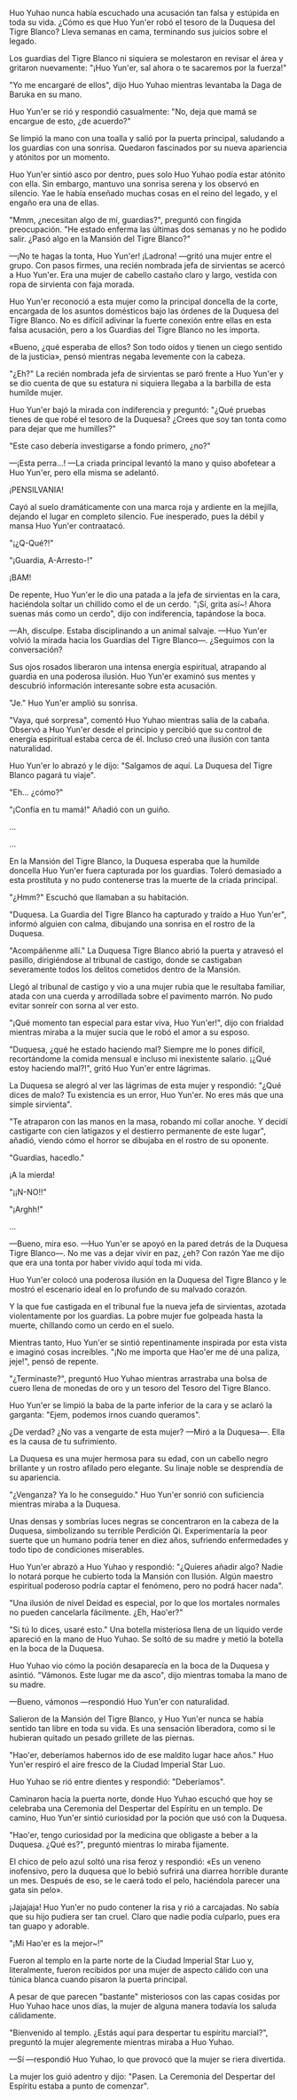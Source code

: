 
Huo Yuhao nunca había escuchado una acusación tan falsa y estúpida en toda su vida. ¿Cómo es que Huo Yun'er robó el tesoro de la Duquesa del Tigre Blanco? Lleva semanas en cama, terminando sus juicios sobre el legado.

Los guardias del Tigre Blanco ni siquiera se molestaron en revisar el área y gritaron nuevamente: "¡Huo Yun'er, sal ahora o te sacaremos por la fuerza!"

"Yo me encargaré de ellos", dijo Huo Yuhao mientras levantaba la Daga de Baruka en su mano.

Huo Yun'er se rió y respondió casualmente: "No, deja que mamá se encargue de esto, ¿de acuerdo?"

Se limpió la mano con una toalla y salió por la puerta principal, saludando a los guardias con una sonrisa. Quedaron fascinados por su nueva apariencia y atónitos por un momento.

Huo Yun'er sintió asco por dentro, pues solo Huo Yuhao podía estar atónito con ella. Sin embargo, mantuvo una sonrisa serena y los observó en silencio. Yae le había enseñado muchas cosas en el reino del legado, y el engaño era una de ellas.

"Mmm, ¿necesitan algo de mí, guardias?", preguntó con fingida preocupación. "He estado enferma las últimas dos semanas y no he podido salir. ¿Pasó algo en la Mansión del Tigre Blanco?"

—¡No te hagas la tonta, Huo Yun'er! ¡Ladrona! —gritó una mujer entre el grupo. Con pasos firmes, una recién nombrada jefa de sirvientas se acercó a Huo Yun'er. Era una mujer de cabello castaño claro y largo, vestida con ropa de sirvienta con faja morada.

Huo Yun'er reconoció a esta mujer como la principal doncella de la corte, encargada de los asuntos domésticos bajo las órdenes de la Duquesa del Tigre Blanco. No es difícil adivinar la fuerte conexión entre ellas en esta falsa acusación, pero a los Guardias del Tigre Blanco no les importa.

«Bueno, ¿qué esperaba de ellos? Son todo oídos y tienen un ciego sentido de la justicia», pensó mientras negaba levemente con la cabeza.

"¿Eh?" La recién nombrada jefa de sirvientas se paró frente a Huo Yun'er y se dio cuenta de que su estatura ni siquiera llegaba a la barbilla de esta humilde mujer.

Huo Yun'er bajó la mirada con indiferencia y preguntó: "¿Qué pruebas tienes de que robé el tesoro de la Duquesa? ¿Crees que soy tan tonta como para dejar que me humilles?"

"Este caso debería investigarse a fondo primero, ¿no?"

—¡Esta perra...! —La criada principal levantó la mano y quiso abofetear a Huo Yun'er, pero ella misma se adelantó.

¡PENSILVANIA!

Cayó al suelo dramáticamente con una marca roja y ardiente en la mejilla, dejando el lugar en completo silencio. Fue inesperado, pues la débil y mansa Huo Yun'er contraatacó.

"¡¿Q-Qué?!"

"¡Guardia, A-Arresto-!"

¡BAM!

De repente, Huo Yun'er le dio una patada a la jefa de sirvientas en la cara, haciéndola soltar un chillido como el de un cerdo. "¡Sí, grita así~! Ahora suenas más como un cerdo", dijo con indiferencia, tapándose la boca.

—Ah, disculpe. Estaba disciplinando a un animal salvaje. —Huo Yun'er volvió la mirada hacia los Guardias del Tigre Blanco—. ¿Seguimos con la conversación?

Sus ojos rosados ​​liberaron una intensa energía espiritual, atrapando al guardia en una poderosa ilusión. Huo Yun'er examinó sus mentes y descubrió información interesante sobre esta acusación.

"Je." Huo Yun'er amplió su sonrisa.

"Vaya, qué sorpresa", comentó Huo Yuhao mientras salía de la cabaña. Observó a Huo Yun'er desde el principio y percibió que su control de energía espiritual estaba cerca de él. Incluso creó una ilusión con tanta naturalidad.

Huo Yun'er lo abrazó y le dijo: "Salgamos de aquí. La Duquesa del Tigre Blanco pagará tu viaje".

"Eh... ¿cómo?"

"¡Confía en tu mamá!" Añadió con un guiño.

...

...

En la Mansión del Tigre Blanco, la Duquesa esperaba que la humilde doncella Huo Yun'er fuera capturada por los guardias. Toleró demasiado a esta prostituta y no pudo contenerse tras la muerte de la criada principal.

"¿Hmm?" Escuchó que llamaban a su habitación.

"Duquesa. La Guardia del Tigre Blanco ha capturado y traído a Huo Yun'er", informó alguien con calma, dibujando una sonrisa en el rostro de la Duquesa.

"Acompáñenme allí." La Duquesa Tigre Blanco abrió la puerta y atravesó el pasillo, dirigiéndose al tribunal de castigo, donde se castigaban severamente todos los delitos cometidos dentro de la Mansión.

Llegó al tribunal de castigo y vio a una mujer rubia que le resultaba familiar, atada con una cuerda y arrodillada sobre el pavimento marrón. No pudo evitar sonreír con sorna al ver esto.

"¡Qué momento tan especial para estar viva, Huo Yun'er!", dijo con frialdad mientras miraba a la mujer sucia que le robó el amor a su esposo.

"Duquesa, ¿qué he estado haciendo mal? Siempre me lo pones difícil, recortándome la comida mensual e incluso mi inexistente salario. ¡¿Qué estoy haciendo mal?!", gritó Huo Yun'er entre lágrimas.

La Duquesa se alegró al ver las lágrimas de esta mujer y respondió: "¿Qué dices de malo? Tu existencia es un error, Huo Yun'er. No eres más que una simple sirvienta".

"Te atraparon con las manos en la masa, robando mi collar anoche. Y decidí castigarte con cien latigazos y el destierro permanente de este lugar", añadió, viendo cómo el horror se dibujaba en el rostro de su oponente.

"Guardias, hacedlo."

¡A la mierda!

"¡¡N-NO!!"

"¡Arghh!"

...

—Bueno, mira eso. —Huo Yun'er se apoyó en la pared detrás de la Duquesa Tigre Blanco—. No me vas a dejar vivir en paz, ¿eh? Con razón Yae me dijo que era una tonta por haber vivido aquí toda mi vida.

Huo Yun'er colocó una poderosa ilusión en la Duquesa del Tigre Blanco y le mostró el escenario ideal en lo profundo de su malvado corazón.

Y la que fue castigada en el tribunal fue la nueva jefa de sirvientas, azotada violentamente por los guardias. La pobre mujer fue golpeada hasta la muerte, chillando como un cerdo en el suelo.

Mientras tanto, Huo Yun'er se sintió repentinamente inspirada por esta vista e imaginó cosas increíbles. "¡No me importa que Hao'er me dé una paliza, jeje!", pensó de repente.

"¿Terminaste?", preguntó Huo Yuhao mientras arrastraba una bolsa de cuero llena de monedas de oro y un tesoro del Tesoro del Tigre Blanco.

Huo Yun'er se limpió la baba de la parte inferior de la cara y se aclaró la garganta: "Ejem, podemos irnos cuando queramos".

¿De verdad? ¿No vas a vengarte de esta mujer? —Miró a la Duquesa—. Ella es la causa de tu sufrimiento.

La Duquesa es una mujer hermosa para su edad, con un cabello negro brillante y un rostro afilado pero elegante. Su linaje noble se desprendía de su apariencia.

"¿Venganza? Ya lo he conseguido." Huo Yun'er sonrió con suficiencia mientras miraba a la Duquesa.

Unas densas y sombrías luces negras se concentraron en la cabeza de la Duquesa, simbolizando su terrible Perdición Qi. Experimentaría la peor suerte que un humano podría tener en diez años, sufriendo enfermedades y todo tipo de condiciones miserables.

Huo Yun'er abrazó a Huo Yuhao y respondió: "¿Quieres añadir algo? Nadie lo notará porque he cubierto toda la Mansión con Ilusión. Algún maestro espiritual poderoso podría captar el fenómeno, pero no podrá hacer nada".

"Una ilusión de nivel Deidad es especial, por lo que los mortales normales no pueden cancelarla fácilmente. ¿Eh, Hao'er?"

"Si tú lo dices, usaré esto." Una botella misteriosa llena de un líquido verde apareció en la mano de Huo Yuhao. Se soltó de su madre y metió la botella en la boca de la Duquesa.

Huo Yuhao vio cómo la poción desaparecía en la boca de la Duquesa y asintió. "Vámonos. Este lugar me da asco", dijo mientras tomaba la mano de su madre.

—Bueno, vámonos —respondió Huo Yun'er con naturalidad.

Salieron de la Mansión del Tigre Blanco, y Huo Yun'er nunca se había sentido tan libre en toda su vida. Es una sensación liberadora, como si le hubieran quitado un pesado grillete de las piernas.

"Hao'er, deberíamos habernos ido de ese maldito lugar hace años." Huo Yun'er respiró el aire fresco de la Ciudad Imperial Star Luo.

Huo Yuhao se rió entre dientes y respondió: "Deberíamos".

Caminaron hacia la puerta norte, donde Huo Yuhao escuchó que hoy se celebraba una Ceremonia del Despertar del Espíritu en un templo. De camino, Huo Yun'er sintió curiosidad por la poción que usó con la Duquesa.

"Hao'er, tengo curiosidad por la medicina que obligaste a beber a la Duquesa. ¿Qué es?", preguntó mientras lo miraba fijamente.

El chico de pelo azul soltó una risa feroz y respondió: «Es un veneno inofensivo, pero la duquesa que lo bebió sufrirá una diarrea horrible durante un mes. Después de eso, se le caerá todo el pelo, haciéndola parecer una gata sin pelo».

¡Jajajaja! Huo Yun'er no pudo contener la risa y rió a carcajadas. No sabía que su hijo pudiera ser tan cruel. Claro que nadie podía culparlo, pues era tan guapo y adorable.

"¡Mi Hao'er es la mejor~!"

Fueron al templo en la parte norte de la Ciudad Imperial Star Luo y, literalmente, fueron recibidos por una mujer de aspecto cálido con una túnica blanca cuando pisaron la puerta principal.

A pesar de que parecen "bastante" misteriosos con las capas cosidas por Huo Yuhao hace unos días, la mujer de alguna manera todavía los saluda cálidamente.

"Bienvenido al templo. ¿Estás aquí para despertar tu espíritu marcial?", preguntó la mujer alegremente mientras miraba a Huo Yuhao.

—Sí —respondió Huo Yuhao, lo que provocó que la mujer se riera divertida.

La mujer los guió adentro y dijo: "Pasen. La Ceremonia del Despertar del Espíritu estaba a punto de comenzar".